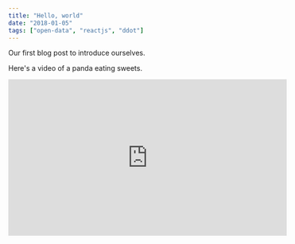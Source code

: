```yaml
---
title: "Hello, world"
date: "2018-01-05"
tags: ["open-data", "reactjs", "ddot"]
---
```


Our first blog post to introduce ourselves.

Here's a video of a panda eating sweets.

<iframe width="560" height="315" src="https://www.youtube.com/embed/4n0xNbfJLR8" frameborder="0" allowfullscreen></iframe>
